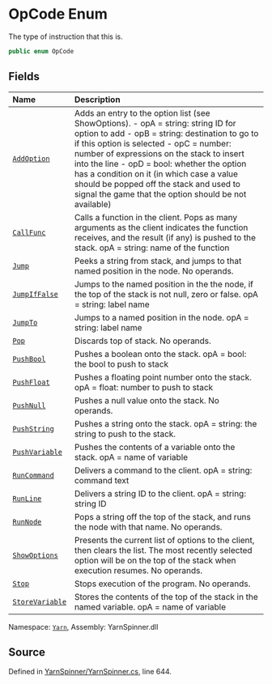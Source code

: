 # OpCode Enum

The type of instruction that this is.


```csharp
public enum OpCode
```



## Fields
|Name|Description|
|:---|:---|
|[`AddOption`](/api/csharp/yarn/instruction.types.opcode.addoption.md)| Adds an entry to the option list (see ShowOptions). - opA = string: string ID for option to add - opB = string: destination to go to if this option is selected - opC = number: number of expressions on the stack to insert into the line - opD = bool: whether the option has a condition on it (in which case a value should be popped off the stack and used to signal the game that the option should be not available) |
|[`CallFunc`](/api/csharp/yarn/instruction.types.opcode.callfunc.md)| Calls a function in the client. Pops as many arguments as the client indicates the function receives, and the result (if any) is pushed to the stack.		 opA = string: name of the function |
|[`Jump`](/api/csharp/yarn/instruction.types.opcode.jump.md)| Peeks a string from stack, and jumps to that named position in the node.  No operands. |
|[`JumpIfFalse`](/api/csharp/yarn/instruction.types.opcode.jumpiffalse.md)| Jumps to the named position in the the node, if the top of the stack is not null, zero or false. opA = string: label name  |
|[`JumpTo`](/api/csharp/yarn/instruction.types.opcode.jumpto.md)| Jumps to a named position in the node. opA = string: label name |
|[`Pop`](/api/csharp/yarn/instruction.types.opcode.pop.md)| Discards top of stack. No operands. |
|[`PushBool`](/api/csharp/yarn/instruction.types.opcode.pushbool.md)| Pushes a boolean onto the stack. opA = bool: the bool to push to stack |
|[`PushFloat`](/api/csharp/yarn/instruction.types.opcode.pushfloat.md)| Pushes a floating point number onto the stack. opA = float: number to push to stack |
|[`PushNull`](/api/csharp/yarn/instruction.types.opcode.pushnull.md)| Pushes a null value onto the stack. No operands. |
|[`PushString`](/api/csharp/yarn/instruction.types.opcode.pushstring.md)| Pushes a string onto the stack. opA = string: the string to push to the stack. |
|[`PushVariable`](/api/csharp/yarn/instruction.types.opcode.pushvariable.md)| Pushes the contents of a variable onto the stack. opA = name of variable  |
|[`RunCommand`](/api/csharp/yarn/instruction.types.opcode.runcommand.md)| Delivers a command to the client. opA = string: command text |
|[`RunLine`](/api/csharp/yarn/instruction.types.opcode.runline.md)| Delivers a string ID to the client. opA = string: string ID |
|[`RunNode`](/api/csharp/yarn/instruction.types.opcode.runnode.md)| Pops a string off the top of the stack, and runs the node with that name. No operands. |
|[`ShowOptions`](/api/csharp/yarn/instruction.types.opcode.showoptions.md)| Presents the current list of options to the client, then clears the list. The most recently selected option will be on the top of the stack when execution resumes. No operands. |
|[`Stop`](/api/csharp/yarn/instruction.types.opcode.stop.md)| Stops execution of the program. No operands. |
|[`StoreVariable`](/api/csharp/yarn/instruction.types.opcode.storevariable.md)| Stores the contents of the top of the stack in the named variable.  opA = name of variable |
<div class="class-metadata">

Namespace: [`Yarn`](/api/csharp/yarn/README.md), Assembly: YarnSpinner.dll
</div>

## Source
Defined in [YarnSpinner/YarnSpinner.cs](https://github.com/YarnSpinnerTool/YarnSpinner//blob/develop/YarnSpinner/YarnSpinner.cs#L644), line 644.
